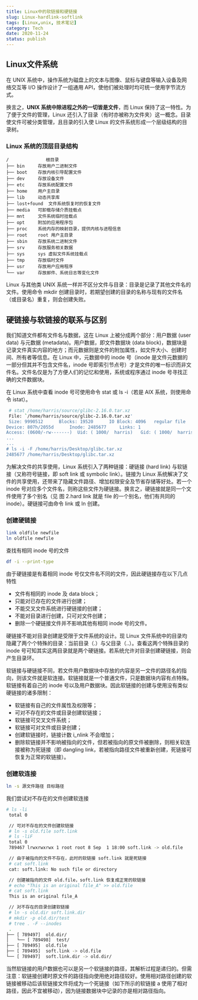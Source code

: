 ```yaml
---
title: Linux中的软链接和硬链接
slug: Linux-hardlink-softlink
tags: [Linux,unix, 技术笔记]
category: Tech
date: 2020-11-24
status: publish
---
```

## Linux文件系统
在 UNIX 系统中，操作系统为磁盘上的文本与图像、鼠标与键盘等输入设备及网络交互等 I/O 操作设计了一组通用 API，使他们被处理时均可统一使用字节流方式。

换言之，**UNIX 系统中除进程之外的一切皆是文件**，而 Linux 保持了这一特性。为了便于文件的管理，Linux 还引入了目录（有时亦被称为文件夹）这一概念。目录使文件可被分类管理，且目录的引入使 Linux 的文件系统形成一个层级结构的目录树。

### Linux 系统的顶层目录结构
```
/              根目录
├── bin     存放用户二进制文件
├── boot    存放内核引导配置文件
├── dev     存放设备文件
├── etc     存放系统配置文件
├── home    用户主目录
├── lib     动态共享库
├── lost+found  文件系统恢复时的恢复文件
├── media   可卸载存储介质挂载点
├── mnt     文件系统临时挂载点
├── opt     附加的应用程序包
├── proc    系统内存的映射目录，提供内核与进程信息
├── root    root 用户主目录
├── sbin    存放系统二进制文件
├── srv     存放服务相关数据
├── sys     sys 虚拟文件系统挂载点
├── tmp     存放临时文件
├── usr     存放用户应用程序
└── var     存放邮件、系统日志等变化文件
```
Linux 与其他类 UNIX 系统一样并不区分文件与目录：目录是记录了其他文件名的文件。使用命令 mkdir 创建目录时，若期望创建的目录的名称与现有的文件名（或目录名）重复，则会创建失败。

## 硬链接与软链接的联系与区别
我们知道文件都有文件名与数据，这在 Linux 上被分成两个部分：用户数据 (user data) 与元数据 (metadata)。用户数据，即文件数据块 (data block)，数据块是记录文件真实内容的地方；而元数据则是文件的附加属性，如文件大小、创建时间、所有者等信息。在 Linux 中，元数据中的 inode 号（inode 是文件元数据的一部分但其并不包含文件名，inode 号即索引节点号）才是文件的唯一标识而非文件名。文件名仅是为了方便人们的记忆和使用，系统或程序通过 inode 号寻找正确的文件数据块。

在 Linux 系统中查看 inode 号可使用命令 stat 或 ls -i（若是 AIX 系统，则使用命令 istat）。
```bash
 # stat /home/harris/source/glibc-2.16.0.tar.xz
 File: `/home/harris/source/glibc-2.16.0.tar.xz'
 Size: 9990512      Blocks: 19520      IO Block: 4096   regular file
Device: 807h/2055d      Inode: 2485677     Links: 1
Access: (0600/-rw-------)  Uid: ( 1000/  harris)   Gid: ( 1000/  harris)
...
...
# ls -i -F /home/harris/Desktop/glibc.tar.xz
2485677 /home/harris/Desktop/glibc.tar.xz
```

为解决文件的共享使用，Linux 系统引入了两种链接：硬链接 (hard link) 与软链接（又称符号链接，即 soft link 或 symbolic link）。链接为 Linux 系统解决了文件的共享使用，还带来了隐藏文件路径、增加权限安全及节省存储等好处。若一个 inode 号对应多个文件名，则称这些文件为硬链接。换言之，硬链接就是同一个文件使用了多个别名（见 图 2.hard link 就是 file 的一个别名，他们有共同的 inode）。硬链接可由命令 link 或 ln 创建。

### 创建硬链接

```bash
link oldfile newfile
ln oldfile newfile
```
查找有相同 inode 号的文件
```bash
df -i --print-type
```


由于硬链接是有着相同 inode 号仅文件名不同的文件，因此硬链接存在以下几点特性

- 文件有相同的 inode 及 data block；
- 只能对已存在的文件进行创建；
- 不能交叉文件系统进行硬链接的创建；
- 不能对目录进行创建，只可对文件创建；
- 删除一个硬链接文件并不影响其他有相同 inode 号的文件。

硬链接不能对目录创建是受限于文件系统的设计。现 Linux 文件系统中的目录均隐藏了两个个特殊的目录：当前目录（.）与父目录（..）。查看这两个特殊目录的 inode 号可知其实这两目录就是两个硬链接。若系统允许对目录创建硬链接，则会产生目录环。

软链接与硬链接不同，若文件用户数据块中存放的内容是另一文件的路径名的指向，则该文件就是软连接。软链接就是一个普通文件，只是数据块内容有点特殊。软链接有着自己的 inode 号以及用户数据块。因此软链接的创建与使用没有类似硬链接的诸多限制：
- 软链接有自己的文件属性及权限等；
- 可对不存在的文件或目录创建软链接；
- 软链接可交叉文件系统；
- 软链接可对文件或目录创建；
- 创建软链接时，链接计数 i_nlink 不会增加；
- 删除软链接并不影响被指向的文件，但若被指向的原文件被删除，则相关软连接被称为死链接（即 dangling link，若被指向路径文件被重新创建，死链接可恢复为正常的软链接）。

### 创建软连接

```bash
ln -s 源文件路径 目标路径
```
我们尝试对不存在的文件创建软连接
```bash
# ls -li
 total 0

 // 可对不存在的文件创建软链接
 # ln -s old.file soft.link
 # ls -liF
 total 0
 789467 lrwxrwxrwx 1 root root 8 Sep  1 18:00 soft.link -> old.file 

 // 由于被指向的文件不存在，此时的软链接 soft.link 就是死链接
 # cat soft.link 
 cat: soft.link: No such file or directory 

 // 创建被指向的文件 old.file，soft.link 恢复成正常的软链接
 # echo "This is an original file_A" >> old.file
 # cat soft.link
 This is an original file_A

 // 对不存在的目录创建软链接
 # ln -s old.dir soft.link.dir
 # mkdir -p old.dir/test
 # tree . -F --inodes
 .
├── [ 789497]  old.dir/
│   └── [ 789498]  test/
├── [ 789495]  old.file
├── [ 789495]  soft.link -> old.file
└── [ 789497]  soft.link.dir -> old.dir/
```
当然软链接的用户数据也可以是另一个软链接的路径，其解析过程是递归的。但需注意：软链接创建时原文件的路径指向使用绝对路径较好。使用相对路径创建的软链接被移动后该软链接文件将成为一个死链接（如下所示的软链接 a 使用了相对路径，因此不宜被移动），因为链接数据块中记录的亦是相对路径指向。